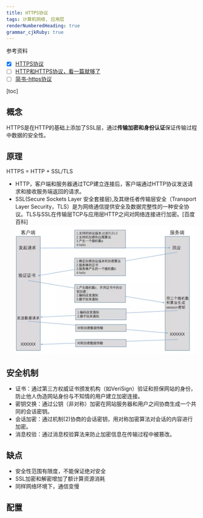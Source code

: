 ```yaml
---
title: HTTPS协议
tags: 计算机网络, 应用层
renderNumberedHeading: true
grammar_cjkRuby: true
---
```

参考资料
- [x] [HTTPS协议](https://blog.csdn.net/qq_36711489/article/details/92074350)
- [ ] [HTTP和HTTPS协议，看一篇就够了](https://blog.csdn.net/xiaoming100001/article/details/81109617)
- [ ] [简书-https协议](https://www.jianshu.com/p/f9b8a3e62af1)

[toc]
## 概念
HTTPS是在HTTP的基础上添加了SSL层，通过**传输加密和身份认证**保证传输过程中数据的安全性。
## 原理
HTTPS  = HTTP + SSL/TLS
- HTTP，客户端和服务器通过TCP建立连接后，客户端通过HTTP协议发送请求和接收服务端返回的请求。
- SSL(Secure Sockets Layer 安全套接层),及其继任者传输层安全（Transport Layer Security，TLS）是为网络通信提供安全及数据完整性的一种安全协议。TLS与SSL在传输层TCP与应用层HTTP之间对网络连接进行加密。[百度百科]
![enter description here](./images/1577112311794.png)
## 安全机制
- 证书：通过第三方权威证书颁发机构（如VeriSign）验证和担保网站的身份，防止他人伪造网站身份与不知情的用户建立加密连接。
- 密钥交换：通过公钥（非对称）加密在网站服务器和用户之间协商生成一个共同的会话密钥。
- 会话加密：通过机制(2)协商的会话密钥，用对称加密算法对会话的内容进行加密。
- 消息校验：通过消息校验算法来防止加密信息在传输过程中被篡改。

## 缺点
- 安全性范围有限度，不能保证绝对安全
- SSL加密和解密增加了额计算资源消耗
- 同样网络环境下，通信变慢
## 配置